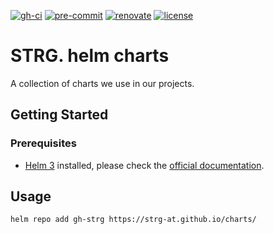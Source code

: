 <!-- markdownlint-disable MD041 -->

<!-- PROJECT SHIELDS -->
[![gh-ci][gh-ci-shield]][gh-ci-url]
[![pre-commit][pre-commit-shield]][pre-commit-url]
[![renovate][renovate-shield]][renovate-dashboard-url]
[![license][license-shield]][license-url]

# STRG. helm charts

A collection of charts we use in our projects.

<!-- GETTING STARTED -->

## Getting Started

### Prerequisites

- [Helm 3][helm-url] installed, please check the [official documentation][helm-docu-url].

<!-- USAGE EXAMPLES -->

## Usage

```console
helm repo add gh-strg https://strg-at.github.io/charts/
```

<!-- MARKDOWN LINKS & IMAGES -->
<!-- https://www.markdownguide.org/basic-syntax/#reference-style-links -->

[pre-commit-url]: https://github.com/pre-commit/pre-commit
[pre-commit-shield]: https://img.shields.io/badge/pre--commit-enabled-brightgreen?logo=pre-commit&style=for-the-badge
[renovate-dashboard-url]: https://app.renovatebot.com/dashboard
[renovate-shield]: https://img.shields.io/badge/renovate-enabled-brightgreen?logo=renovatebot&style=for-the-badge
[gh-ci-shield]: https://img.shields.io/github/workflow/status/strg-at/charts/On%20Push%20%7C%20Release%20Charts?event=push&label=chart-releaser&logo=github&style=for-the-badge
[gh-ci-url]: https://github.com/strg-at/charts/actions/workflows/helm-release.yaml
[helm-url]: https://helm.sh
[helm-docu-url]: https://helm.sh/docs/
[license-shield]: https://img.shields.io/github/license/strg-at/charts?color=brightgreen&label=%E2%9A%96%EF%B8%8F%20license&style=for-the-badge
[license-url]: https://github.com/strg-at/charts/blob/main/LICENSE
